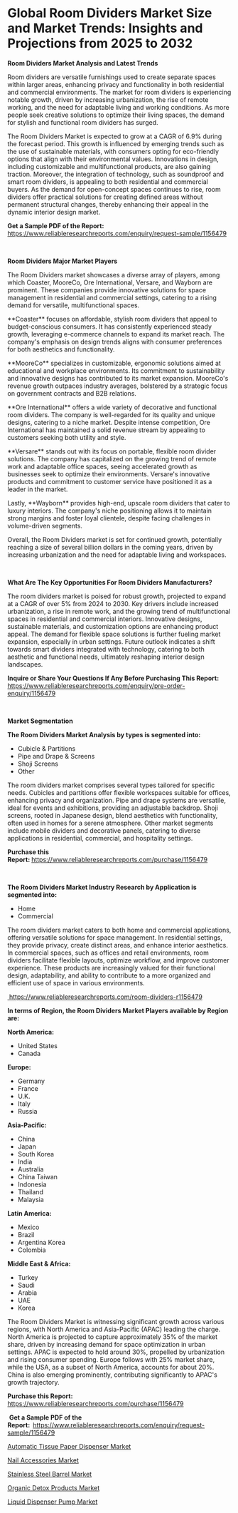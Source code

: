 <p><h1>Global Room Dividers Market Size and Market Trends: Insights and Projections from 2025 to 2032</h1></p><p><strong>Room Dividers Market Analysis and Latest Trends</strong></p>
<p><p>Room dividers are versatile furnishings used to create separate spaces within larger areas, enhancing privacy and functionality in both residential and commercial environments. The market for room dividers is experiencing notable growth, driven by increasing urbanization, the rise of remote working, and the need for adaptable living and working conditions. As more people seek creative solutions to optimize their living spaces, the demand for stylish and functional room dividers has surged.</p><p>The Room Dividers Market is expected to grow at a CAGR of 6.9% during the forecast period. This growth is influenced by emerging trends such as the use of sustainable materials, with consumers opting for eco-friendly options that align with their environmental values. Innovations in design, including customizable and multifunctional products, are also gaining traction. Moreover, the integration of technology, such as soundproof and smart room dividers, is appealing to both residential and commercial buyers. As the demand for open-concept spaces continues to rise, room dividers offer practical solutions for creating defined areas without permanent structural changes, thereby enhancing their appeal in the dynamic interior design market.</p></p>
<p><strong>Get a Sample PDF of the Report:&nbsp;</strong> <a href="https://www.reliableresearchreports.com/enquiry/request-sample/1156479?utm_campaign=32&utm_medium=2&utm_source=Github&utm_content=ia&utm_term=08022025&utm_id=room-dividers">https://www.reliableresearchreports.com/enquiry/request-sample/1156479</a></p>
<p>&nbsp;</p>
<p><strong>Room Dividers Major Market Players</strong></p>
<p><p>The Room Dividers market showcases a diverse array of players, among which Coaster, MooreCo, Ore International, Versare, and Wayborn are prominent. These companies provide innovative solutions for space management in residential and commercial settings, catering to a rising demand for versatile, multifunctional spaces.</p><p>**Coaster** focuses on affordable, stylish room dividers that appeal to budget-conscious consumers. It has consistently experienced steady growth, leveraging e-commerce channels to expand its market reach. The company's emphasis on design trends aligns with consumer preferences for both aesthetics and functionality.</p><p>**MooreCo** specializes in customizable, ergonomic solutions aimed at educational and workplace environments. Its commitment to sustainability and innovative designs has contributed to its market expansion. MooreCo's revenue growth outpaces industry averages, bolstered by a strategic focus on government contracts and B2B relations.</p><p>**Ore International** offers a wide variety of decorative and functional room dividers. The company is well-regarded for its quality and unique designs, catering to a niche market. Despite intense competition, Ore International has maintained a solid revenue stream by appealing to customers seeking both utility and style.</p><p>**Versare** stands out with its focus on portable, flexible room divider solutions. The company has capitalized on the growing trend of remote work and adaptable office spaces, seeing accelerated growth as businesses seek to optimize their environments. Versare's innovative products and commitment to customer service have positioned it as a leader in the market.</p><p>Lastly, **Wayborn** provides high-end, upscale room dividers that cater to luxury interiors. The company's niche positioning allows it to maintain strong margins and foster loyal clientele, despite facing challenges in volume-driven segments.</p><p>Overall, the Room Dividers market is set for continued growth, potentially reaching a size of several billion dollars in the coming years, driven by increasing urbanization and the need for adaptable living and workspaces.</p></p>
<p>&nbsp;</p>
<p><strong>What Are The Key Opportunities For Room Dividers Manufacturers?</strong></p>
<p><p>The room dividers market is poised for robust growth, projected to expand at a CAGR of over 5% from 2024 to 2030. Key drivers include increased urbanization, a rise in remote work, and the growing trend of multifunctional spaces in residential and commercial interiors. Innovative designs, sustainable materials, and customization options are enhancing product appeal. The demand for flexible space solutions is further fueling market expansion, especially in urban settings. Future outlook indicates a shift towards smart dividers integrated with technology, catering to both aesthetic and functional needs, ultimately reshaping interior design landscapes.</p></p>
<p><strong>Inquire or Share Your Questions If Any Before Purchasing This Report:</strong> <a href="https://www.reliableresearchreports.com/enquiry/pre-order-enquiry/1156479?utm_campaign=32&utm_medium=2&utm_source=Github&utm_content=ia&utm_term=08022025&utm_id=room-dividers">https://www.reliableresearchreports.com/enquiry/pre-order-enquiry/1156479</a></p>
<p>&nbsp;</p>
<p><strong>Market Segmentation</strong></p>
<p><strong>The Room Dividers Market Analysis by types is segmented into:</strong></p>
<p><ul><li>Cubicle & Partitions</li><li>Pipe and Drape & Screens</li><li>Shoji Screens</li><li>Other</li></ul></p>
<p><p>The room dividers market comprises several types tailored for specific needs. Cubicles and partitions offer flexible workspaces suitable for offices, enhancing privacy and organization. Pipe and drape systems are versatile, ideal for events and exhibitions, providing an adjustable backdrop. Shoji screens, rooted in Japanese design, blend aesthetics with functionality, often used in homes for a serene atmosphere. Other market segments include mobile dividers and decorative panels, catering to diverse applications in residential, commercial, and hospitality settings.</p></p>
<p><strong>Purchase this Report:&nbsp;</strong><a href="https://www.reliableresearchreports.com/purchase/1156479?utm_campaign=32&utm_medium=2&utm_source=Github&utm_content=ia&utm_term=08022025&utm_id=room-dividers">https://www.reliableresearchreports.com/purchase/1156479</a></p>
<p>&nbsp;</p>
<p><strong>The Room Dividers Market Industry Research by Application is segmented into:</strong></p>
<p><ul><li>Home</li><li>Commercial</li></ul></p>
<p><p>The room dividers market caters to both home and commercial applications, offering versatile solutions for space management. In residential settings, they provide privacy, create distinct areas, and enhance interior aesthetics. In commercial spaces, such as offices and retail environments, room dividers facilitate flexible layouts, optimize workflow, and improve customer experience. These products are increasingly valued for their functional design, adaptability, and ability to contribute to a more organized and efficient use of space in various environments.</p></p>
<p><a href="https://www.reliableresearchreports.com/room-dividers-r1156479?utm_campaign=32&utm_medium=2&utm_source=Github&utm_content=ia&utm_term=08022025&utm_id=room-dividers">&nbsp;https://www.reliableresearchreports.com/room-dividers-r1156479</a></p>
<p><strong>In terms of Region, the Room Dividers Market Players available by Region are:</strong></p>
<p>
    <p> <strong> North America: </strong>
        <ul>
            <li>United States</li>
            <li>Canada</li>
        </ul>
        </p> 
    <p> <strong> Europe: </strong>
        <ul>
            <li>Germany</li>
            <li>France</li>
            <li>U.K.</li>
            <li>Italy</li>
            <li>Russia</li>
        </ul>
        </p> 
    <p> <strong> Asia-Pacific: </strong>
        <ul>
            <li>China</li>
            <li>Japan</li>
            <li>South Korea</li>
            <li>India</li>
            <li>Australia</li>
            <li>China Taiwan</li>
            <li>Indonesia</li>
            <li>Thailand</li>
            <li>Malaysia</li>
        </ul>
        </p> 
    <p> <strong> Latin America: </strong>
        <ul>
            <li>Mexico</li>
            <li>Brazil</li>
            <li>Argentina Korea</li>
            <li>Colombia</li>
        </ul>
        </p> 
    <p> <strong> Middle East & Africa: </strong>
        <ul>
            <li>Turkey</li>
            <li>Saudi</li>
            <li>Arabia</li>
            <li>UAE</li>
            <li>Korea</li>
        </ul>
    </p>
    </p>
<p><p>The Room Dividers Market is witnessing significant growth across various regions, with North America and Asia-Pacific (APAC) leading the charge. North America is projected to capture approximately 35% of the market share, driven by increasing demand for space optimization in urban settings. APAC is expected to hold around 30%, propelled by urbanization and rising consumer spending. Europe follows with 25% market share, while the USA, as a subset of North America, accounts for about 20%. China is also emerging prominently, contributing significantly to APAC's growth trajectory.</p></p>
<p><strong>Purchase this Report: </strong><a href="https://www.reliableresearchreports.com/purchase/1156479?utm_campaign=32&utm_medium=2&utm_source=Github&utm_content=ia&utm_term=08022025&utm_id=room-dividers">https://www.reliableresearchreports.com/purchase/1156479</a></p>
<p>&nbsp;<strong>Get a Sample PDF of the Report:&nbsp;&nbsp;</strong><a href="https://www.reliableresearchreports.com/enquiry/request-sample/1156479?utm_campaign=32&utm_medium=2&utm_source=Github&utm_content=ia&utm_term=08022025&utm_id=room-dividers">https://www.reliableresearchreports.com/enquiry/request-sample/1156479</a></p>
<p><strong></strong></p>
<p><p><a href="https://github.com/boisetwa16/Market-Research-Report-List-1/blob/main/automatic-tissue-paper-dispenser-market.md?utm_campaign=32&utm_medium=2&utm_source=Github&utm_content=ia&utm_term=08022025&utm_id=room-dividers">Automatic Tissue Paper Dispenser Market</a></p><p><a href="https://github.com/zupankocka/Market-Research-Report-List-1/blob/main/nail-accessories-market.md?utm_campaign=32&utm_medium=2&utm_source=Github&utm_content=ia&utm_term=08022025&utm_id=room-dividers">Nail Accessories Market</a></p><p><a href="https://github.com/vioarapoyil/Market-Research-Report-List-1/blob/main/stainless-steel-barrel-market.md?utm_campaign=32&utm_medium=2&utm_source=Github&utm_content=ia&utm_term=08022025&utm_id=room-dividers">Stainless Steel Barrel Market</a></p><p><a href="https://github.com/crooneinis80/Market-Research-Report-List-1/blob/main/organic-detox-products-market.md?utm_campaign=32&utm_medium=2&utm_source=Github&utm_content=ia&utm_term=08022025&utm_id=room-dividers">Organic Detox Products Market</a></p><p><a href="https://github.com/viipposahko25/Market-Research-Report-List-1/blob/main/liquid-dispenser-pump-market.md?utm_campaign=32&utm_medium=2&utm_source=Github&utm_content=ia&utm_term=08022025&utm_id=room-dividers">Liquid Dispenser Pump Market</a></p></p>